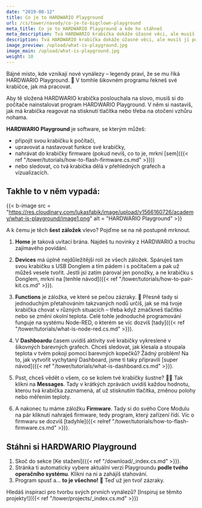```yaml
---
date: "2019-08-12"
title: Co je to HARDWARIO Playground
url: /cs/tower/navody/co-je-to-bigclown-playground
meta_title: Co je to HARDWARIO Playground a kde ho stáhneš
meta_description: Tvá HARDWARIO krabička dokáže úžasné věci, ale musíš jí povědět, co má dělat. A právě k tomu slouží software HARDWARIO Playground. Mrkni na něj.
description: Tvá HARDWARIO krabička dokáže úžasné věci, ale musíš jí povědět, co má dělat. A právě k tomu slouží software HARDWARIO Playground. Mrkni na něj.
image_preview: /upload/what-is-playground.jpg
image_main: /upload/what-is-playground.jpg
weight: 10
---
```


Bájné místo, kde vznikají nové vynálezy – legendy praví, že se mu říká HARDWARIO Playground. 🏯 V tomhle šikovném programu řekneš své krabičce, jak má pracovat.

Aby tě složená HARDWARIO krabička poslouchala na slovo, musíš si do počítače nainstalovat program HARDWARIO Playground. V něm si nastavíš, jak má krabička reagovat na stisknutí tlačítka nebo třeba na otočení vzhůru nohama.

**HARDWARIO Playground** je software, se kterým můžeš:

* připojit svou krabičku k počítači,
* upravovat a nastavovat funkce své krabičky,
* nahrávat do krabičky firmware (pokud nevíš, co to je, mrkni [sem]({{< ref "/tower/tutorials/how-to-flash-firmware.cs.md" >}}))
* nebo sledovat, co tvá krabička dělá v přehledných grafech a vizualizacích.

## Takhle to v něm vypadá:
{{< b-image src = "https://res.cloudinary.com/lukasfabik/image/upload/v1566160726/academy/what-is-playground/image1.png" alt = "HARDWARIO Playground" >}}

A k čemu je těch **šest záložek** vlevo? Pojďme se na ně postupně mrknout.


1. **Home** je taková uvítací brána. Najdeš tu novinky z HARDWARIO a trochu zajímavého povídání.

2. **Devices** má úplně nejdůležitější roli ze všech záložek. Spáruješ tam svou krabičku s USB Donglem a tím pádem i s počítačem a pak už můžeš vesele tvořit. Jestli jsi zatím pároval jen ponožky, a ne krabičku s Donglem, mrkni na [tenhle návod]({{< ref "/tower/tutorials/how-to-pair-kit.cs.md" >}}).

3. **Functions** je záložka, ve které se pečou zázraky. 🍰 Přesně tady si jednoduchým přetahováním takzvaných nodů určíš, jak se má tvoje krabička chovat v různých situacích – třeba když zmáčkneš tlačítko nebo se změní okolní teplota. Celé tohle jednoduché programování funguje na systému Node-RED, o kterém se víc dozvíš [tady]({{< ref "/tower/tutorials/what-is-node-red.cs.md" >}}).

4. V **Dashboardu** časem uvidíš aktivity své krabičky vykreslené v šikovných barevných grafech. Chceš sledovat, jak klesala a stoupala teplota v tvém pokoji pomocí barevných kopečků? Žádný problém! Na to, jak vytvořit vychytaný Dashboard, jsme ti taky připravili [super návod]({{< ref "/tower/tutorials/what-is-dashboard.cs.md" >}}).

5. Psst, chceš vědět o všem, co se kolem tvé krabičky šustne? 🕵️‍♂️ Tak klikni na **Messages**. Tady v krátkých zprávách uvidíš každou hodnotu, kterou tvá krabička zaznamená, ať už stisknutím tlačítka, změnou polohy nebo měřením teploty.

6. A nakonec tu máme záložku **Firmware**. Tady si do svého Core Modulu na pár kliknutí nahraješ firmware, tedy program, který zařízení řídí. Víc o firmwaru se dozvíš [tadyhle]({{< relref "/tower/tutorials/how-to-flash-firmware.cs.md" >}}).

## Stáhni si HARDWARIO Playground
1. Skoč do sekce [Ke stažení]({{< ref "/download/_index.cs.md" >}}).
2. Stránka ti automaticky vybere aktuální verzi Playgroundu **podle tvého operačního systému**. Klikni na ni a zahájíš stahování.
3. Program spusť a… **to je všechno!** 🎉 Teď už jen tvoř zázraky.

Hledáš inspiraci pro tvorbu svých prvních vynálezů?
[Inspiruj se těmito projekty!]({{< ref "/tower/projects/_index.cs.md" >}})
